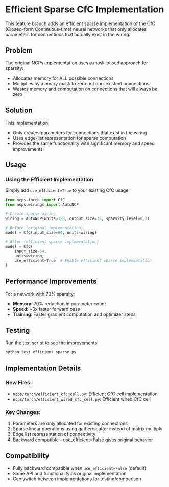 # Efficient Sparse CfC Implementation

This feature branch adds an efficient sparse implementation of the CfC (Closed-form Continuous-time) neural networks that only allocates parameters for connections that actually exist in the wiring.

## Problem

The original NCPs implementation uses a mask-based approach for sparsity:
- Allocates memory for ALL possible connections
- Multiplies by a binary mask to zero out non-existent connections
- Wastes memory and computation on connections that will always be zero

## Solution

This implementation:
- Only creates parameters for connections that exist in the wiring
- Uses edge-list representation for sparse computation
- Provides the same functionality with significant memory and speed improvements

## Usage

### Using the Efficient Implementation

Simply add `use_efficient=True` to your existing CfC usage:

```python
from ncps.torch import CfC
from ncps.wirings import AutoNCP

# Create sparse wiring
wiring = AutoNCP(units=128, output_size=32, sparsity_level=0.7)

# Before (original implementation)
model = CfC(input_size=64, units=wiring)

# After (efficient sparse implementation)
model = CfC(
    input_size=64,
    units=wiring,
    use_efficient=True  # Enable efficient sparse implementation
)
```

## Performance Improvements

For a network with 70% sparsity:
- **Memory**: 70% reduction in parameter count
- **Speed**: ~3x faster forward pass
- **Training**: Faster gradient computation and optimizer steps

## Testing

Run the test script to see the improvements:

```bash
python test_efficient_sparse.py
```

## Implementation Details

### New Files:
- `ncps/torch/efficient_cfc_cell.py`: Efficient CfC cell implementation
- `ncps/torch/efficient_wired_cfc_cell.py`: Efficient wired CfC cell

### Key Changes:
1. Parameters are only allocated for existing connections
2. Sparse linear operations using gather/scatter instead of matrix multiply
3. Edge list representation of connectivity
4. Backward compatible - use_efficient=False gives original behavior

## Compatibility

- Fully backward compatible when `use_efficient=False` (default)
- Same API and functionality as original implementation
- Can switch between implementations for testing/comparison
